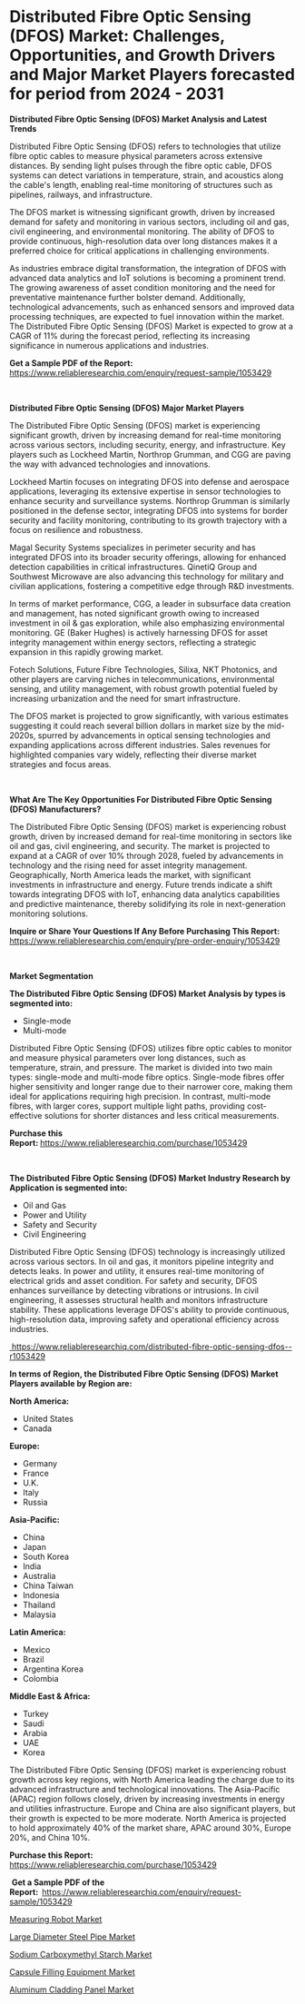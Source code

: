 <p><h1>Distributed Fibre Optic Sensing (DFOS) Market: Challenges, Opportunities, and Growth Drivers and Major Market Players forecasted for period from 2024 - 2031</h1></p><p><strong>Distributed Fibre Optic Sensing (DFOS) Market Analysis and Latest Trends</strong></p>
<p><p>Distributed Fibre Optic Sensing (DFOS) refers to technologies that utilize fibre optic cables to measure physical parameters across extensive distances. By sending light pulses through the fibre optic cable, DFOS systems can detect variations in temperature, strain, and acoustics along the cable's length, enabling real-time monitoring of structures such as pipelines, railways, and infrastructure.</p><p>The DFOS market is witnessing significant growth, driven by increased demand for safety and monitoring in various sectors, including oil and gas, civil engineering, and environmental monitoring. The ability of DFOS to provide continuous, high-resolution data over long distances makes it a preferred choice for critical applications in challenging environments. </p><p>As industries embrace digital transformation, the integration of DFOS with advanced data analytics and IoT solutions is becoming a prominent trend. The growing awareness of asset condition monitoring and the need for preventative maintenance further bolster demand. Additionally, technological advancements, such as enhanced sensors and improved data processing techniques, are expected to fuel innovation within the market. The Distributed Fibre Optic Sensing (DFOS) Market is expected to grow at a CAGR of 11% during the forecast period, reflecting its increasing significance in numerous applications and industries.</p></p>
<p><strong>Get a Sample PDF of the Report:&nbsp;</strong> <a href="https://www.reliableresearchiq.com/enquiry/request-sample/1053429?utm_campaign=1870&utm_medium=2&utm_source=Github&utm_content=ia&utm_term=26122024&utm_id=distributed-fibre-optic-sensing-dfos">https://www.reliableresearchiq.com/enquiry/request-sample/1053429</a></p>
<p>&nbsp;</p>
<p><strong>Distributed Fibre Optic Sensing (DFOS) Major Market Players</strong></p>
<p><p>The Distributed Fibre Optic Sensing (DFOS) market is experiencing significant growth, driven by increasing demand for real-time monitoring across various sectors, including security, energy, and infrastructure. Key players such as Lockheed Martin, Northrop Grumman, and CGG are paving the way with advanced technologies and innovations.</p><p>Lockheed Martin focuses on integrating DFOS into defense and aerospace applications, leveraging its extensive expertise in sensor technologies to enhance security and surveillance systems. Northrop Grumman is similarly positioned in the defense sector, integrating DFOS into systems for border security and facility monitoring, contributing to its growth trajectory with a focus on resilience and robustness.</p><p>Magal Security Systems specializes in perimeter security and has integrated DFOS into its broader security offerings, allowing for enhanced detection capabilities in critical infrastructures. QinetiQ Group and Southwest Microwave are also advancing this technology for military and civilian applications, fostering a competitive edge through R&D investments.</p><p>In terms of market performance, CGG, a leader in subsurface data creation and management, has noted significant growth owing to increased investment in oil & gas exploration, while also emphasizing environmental monitoring. GE (Baker Hughes) is actively harnessing DFOS for asset integrity management within energy sectors, reflecting a strategic expansion in this rapidly growing market.</p><p>Fotech Solutions, Future Fibre Technologies, Silixa, NKT Photonics, and other players are carving niches in telecommunications, environmental sensing, and utility management, with robust growth potential fueled by increasing urbanization and the need for smart infrastructure.</p><p>The DFOS market is projected to grow significantly, with various estimates suggesting it could reach several billion dollars in market size by the mid-2020s, spurred by advancements in optical sensing technologies and expanding applications across different industries. Sales revenues for highlighted companies vary widely, reflecting their diverse market strategies and focus areas.</p></p>
<p>&nbsp;</p>
<p><strong>What Are The Key Opportunities For Distributed Fibre Optic Sensing (DFOS) Manufacturers?</strong></p>
<p><p>The Distributed Fibre Optic Sensing (DFOS) market is experiencing robust growth, driven by increased demand for real-time monitoring in sectors like oil and gas, civil engineering, and security. The market is projected to expand at a CAGR of over 10% through 2028, fueled by advancements in technology and the rising need for asset integrity management. Geographically, North America leads the market, with significant investments in infrastructure and energy. Future trends indicate a shift towards integrating DFOS with IoT, enhancing data analytics capabilities and predictive maintenance, thereby solidifying its role in next-generation monitoring solutions.</p></p>
<p><strong>Inquire or Share Your Questions If Any Before Purchasing This Report:</strong> <a href="https://www.reliableresearchiq.com/enquiry/pre-order-enquiry/1053429?utm_campaign=1870&utm_medium=2&utm_source=Github&utm_content=ia&utm_term=26122024&utm_id=distributed-fibre-optic-sensing-dfos">https://www.reliableresearchiq.com/enquiry/pre-order-enquiry/1053429</a></p>
<p>&nbsp;</p>
<p><strong>Market Segmentation</strong></p>
<p><strong>The Distributed Fibre Optic Sensing (DFOS) Market Analysis by types is segmented into:</strong></p>
<p><ul><li>Single-mode</li><li>Multi-mode</li></ul></p>
<p><p>Distributed Fibre Optic Sensing (DFOS) utilizes fibre optic cables to monitor and measure physical parameters over long distances, such as temperature, strain, and pressure. The market is divided into two main types: single-mode and multi-mode fibre optics. Single-mode fibres offer higher sensitivity and longer range due to their narrower core, making them ideal for applications requiring high precision. In contrast, multi-mode fibres, with larger cores, support multiple light paths, providing cost-effective solutions for shorter distances and less critical measurements.</p></p>
<p><strong>Purchase this Report:&nbsp;</strong><a href="https://www.reliableresearchiq.com/purchase/1053429?utm_campaign=1870&utm_medium=2&utm_source=Github&utm_content=ia&utm_term=26122024&utm_id=distributed-fibre-optic-sensing-dfos">https://www.reliableresearchiq.com/purchase/1053429</a></p>
<p>&nbsp;</p>
<p><strong>The Distributed Fibre Optic Sensing (DFOS) Market Industry Research by Application is segmented into:</strong></p>
<p><ul><li>Oil and Gas</li><li>Power and Utility</li><li>Safety and Security</li><li>Civil Engineering</li></ul></p>
<p><p>Distributed Fibre Optic Sensing (DFOS) technology is increasingly utilized across various sectors. In oil and gas, it monitors pipeline integrity and detects leaks. In power and utility, it ensures real-time monitoring of electrical grids and asset condition. For safety and security, DFOS enhances surveillance by detecting vibrations or intrusions. In civil engineering, it assesses structural health and monitors infrastructure stability. These applications leverage DFOS's ability to provide continuous, high-resolution data, improving safety and operational efficiency across industries.</p></p>
<p><a href="https://www.reliableresearchiq.com/distributed-fibre-optic-sensing-dfos--r1053429?utm_campaign=1870&utm_medium=2&utm_source=Github&utm_content=ia&utm_term=26122024&utm_id=distributed-fibre-optic-sensing-dfos">&nbsp;https://www.reliableresearchiq.com/distributed-fibre-optic-sensing-dfos--r1053429</a></p>
<p><strong>In terms of Region, the Distributed Fibre Optic Sensing (DFOS) Market Players available by Region are:</strong></p>
<p>
    <p> <strong> North America: </strong>
        <ul>
            <li>United States</li>
            <li>Canada</li>
        </ul>
        </p> 
    <p> <strong> Europe: </strong>
        <ul>
            <li>Germany</li>
            <li>France</li>
            <li>U.K.</li>
            <li>Italy</li>
            <li>Russia</li>
        </ul>
        </p> 
    <p> <strong> Asia-Pacific: </strong>
        <ul>
            <li>China</li>
            <li>Japan</li>
            <li>South Korea</li>
            <li>India</li>
            <li>Australia</li>
            <li>China Taiwan</li>
            <li>Indonesia</li>
            <li>Thailand</li>
            <li>Malaysia</li>
        </ul>
        </p> 
    <p> <strong> Latin America: </strong>
        <ul>
            <li>Mexico</li>
            <li>Brazil</li>
            <li>Argentina Korea</li>
            <li>Colombia</li>
        </ul>
        </p> 
    <p> <strong> Middle East & Africa: </strong>
        <ul>
            <li>Turkey</li>
            <li>Saudi</li>
            <li>Arabia</li>
            <li>UAE</li>
            <li>Korea</li>
        </ul>
    </p>
    </p>
<p><p>The Distributed Fibre Optic Sensing (DFOS) market is experiencing robust growth across key regions, with North America leading the charge due to its advanced infrastructure and technological innovations. The Asia-Pacific (APAC) region follows closely, driven by increasing investments in energy and utilities infrastructure. Europe and China are also significant players, but their growth is expected to be more moderate. North America is projected to hold approximately 40% of the market share, APAC around 30%, Europe 20%, and China 10%.</p></p>
<p><strong>Purchase this Report: </strong><a href="https://www.reliableresearchiq.com/purchase/1053429?utm_campaign=1870&utm_medium=2&utm_source=Github&utm_content=ia&utm_term=26122024&utm_id=distributed-fibre-optic-sensing-dfos">https://www.reliableresearchiq.com/purchase/1053429</a></p>
<p>&nbsp;<strong>Get a Sample PDF of the Report:&nbsp;&nbsp;</strong><a href="https://www.reliableresearchiq.com/enquiry/request-sample/1053429?utm_campaign=1870&utm_medium=2&utm_source=Github&utm_content=ia&utm_term=26122024&utm_id=distributed-fibre-optic-sensing-dfos">https://www.reliableresearchiq.com/enquiry/request-sample/1053429</a></p>
<p><strong></strong></p>
<p><p><a href="https://github.com/toldenargelia86/Market-Research-Report-List-1/blob/main/measuring-robot-market.md?utm_campaign=1870&utm_medium=2&utm_source=Github&utm_content=ia&utm_term=26122024&utm_id=distributed-fibre-optic-sensing-dfos">Measuring Robot Market</a></p><p><a href="https://www.linkedin.com/pulse/comprehensive-large-diameter-steel-pipe-market-forecast-stale?utm_campaign=1870&utm_medium=2&utm_source=Github&utm_content=ia&utm_term=26122024&utm_id=distributed-fibre-optic-sensing-dfos">Large Diameter Steel Pipe Market</a></p><p><a href="https://www.linkedin.com/pulse/sodium-carboxymethyl-starch-market-global-analysis-size-growth-0fwae?utm_campaign=1870&utm_medium=2&utm_source=Github&utm_content=ia&utm_term=26122024&utm_id=distributed-fibre-optic-sensing-dfos">Sodium Carboxymethyl Starch Market</a></p><p><a href="https://www.linkedin.com/pulse/data-global-capsule-filling-equipment-markets-share-size-growth-0ivue?utm_campaign=1870&utm_medium=2&utm_source=Github&utm_content=ia&utm_term=26122024&utm_id=distributed-fibre-optic-sensing-dfos">Capsule Filling Equipment Market</a></p><p><a href="https://www.linkedin.com/pulse/aluminum-cladding-panel-market-report-detailed-size-analysis-xyhfe?utm_campaign=1870&utm_medium=2&utm_source=Github&utm_content=ia&utm_term=26122024&utm_id=distributed-fibre-optic-sensing-dfos">Aluminum Cladding Panel Market</a></p></p>